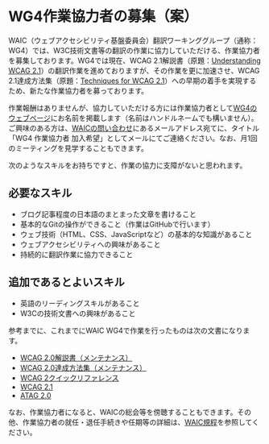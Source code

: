 # WG4作業協力者の募集（案）
WAIC（ウェブアクセシビリティ基盤委員会）翻訳ワーキンググループ（通称：WG4）では、W3C技術文書等の翻訳の作業に協力していただける、作業協力者を募集しております。WG4では現在、WCAG 2.1解説書（原題：[Understanding WCAG 2.1](https://www.w3.org/WAI/WCAG21/Understanding/)）の翻訳作業を進めておりますが、その作業を更に加速させ、WCAG 2.1達成方法集（原題：[Techniques for WCAG 2.1](https://www.w3.org/WAI/WCAG21/Techniques/)）への早期の着手を実現するため、新たな作業協力者を募っております。

作業報酬はありませんが、協力していただける方には作業協力者として[WG4のウェブページ](https://waic.jp/committee/wg4/)にお名前を掲載します（名前はハンドルネームでも構いません）。ご興味のある方は、[WAICの問い合わせ](https://waic.jp/contact/)にあるメールアドレス宛てに、タイトル「WG4 作業協力者 加入希望」としてメールにてご連絡ください。なお、月1回のミーティングを見学することもできます。

次のようなスキルをお持ちですと、作業の協力に支障がないと思われます。

## 必要なスキル
- ブログ記事程度の日本語のまとまった文章を書けること
- 基本的なGitの操作ができること（作業はGitHubで行います）
- ウェブ技術（HTML、CSS、JavaScriptなど）の基本的な知識があること
- ウェブアクセシビリティへの興味があること
- 持続的に翻訳作業に協力できること

## 追加であるとよいスキル
- 英語のリーディングスキルがあること
- W3Cの技術文書への興味があること


参考までに、これまでにWAIC WG4で作業を行ったものは次の文書になります。
- [WCAG 2.0解説書（メンテナンス）](https://waic.jp/docs/UNDERSTANDING-WCAG20/Overview.html)
- [WCAG 2.0達成方法集（メンテナンス）](https://waic.jp/docs/WCAG-TECHS/Overview.html)
- [WCAG 2クイックリファレンス](https://waic.jp/docs/WCAG20/quickref/)
- [WCAG 2.1](https://waic.jp/docs/WCAG21/)
- [ATAG 2.0](https://waic.jp/docs/ATAG20/)

なお、作業協力者になると、WAICの総会等を傍聴することもできます。その他、作業協力者の就任・退任手続きや任期等の詳細は、[WAIC規程](https://waic.jp/committee/rules/)を参照してください。